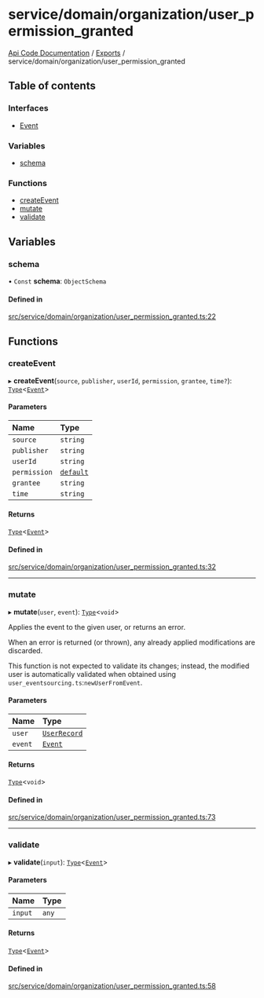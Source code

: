 # service/domain/organization/user\_permission\_granted
 
[Api Code Documentation](../README.md) / [Exports](../modules.md) / service/domain/organization/user\_permission\_granted

## Table of contents

### Interfaces

- [Event](../interfaces/service_domain_organization_user_permission_granted.Event.md)

### Variables

- [schema](service_domain_organization_user_permission_granted.md#schema)

### Functions

- [createEvent](service_domain_organization_user_permission_granted.md#createevent)
- [mutate](service_domain_organization_user_permission_granted.md#mutate)
- [validate](service_domain_organization_user_permission_granted.md#validate)

## Variables

### schema

• `Const` **schema**: `ObjectSchema`

#### Defined in

[src/service/domain/organization/user_permission_granted.ts:22](https://github.com/openkfw/TruBudget/blob/f6ee764/api/src/service/domain/organization/user_permission_granted.ts#L22)

## Functions

### createEvent

▸ **createEvent**(`source`, `publisher`, `userId`, `permission`, `grantee`, `time?`): [`Type`](result.md#type)<[`Event`](../interfaces/service_domain_organization_user_permission_granted.Event.md)\>

#### Parameters

| Name | Type |
| :------ | :------ |
| `source` | `string` |
| `publisher` | `string` |
| `userId` | `string` |
| `permission` | [`default`](authz_intents.md#default) |
| `grantee` | `string` |
| `time` | `string` |

#### Returns

[`Type`](result.md#type)<[`Event`](../interfaces/service_domain_organization_user_permission_granted.Event.md)\>

#### Defined in

[src/service/domain/organization/user_permission_granted.ts:32](https://github.com/openkfw/TruBudget/blob/f6ee764/api/src/service/domain/organization/user_permission_granted.ts#L32)

___

### mutate

▸ **mutate**(`user`, `event`): [`Type`](result.md#type)<`void`\>

Applies the event to the given user, or returns an error.

When an error is returned (or thrown), any already applied modifications are
discarded.

This function is not expected to validate its changes; instead, the modified user
is automatically validated when obtained using
`user_eventsourcing.ts`:`newUserFromEvent`.

#### Parameters

| Name | Type |
| :------ | :------ |
| `user` | [`UserRecord`](../interfaces/service_domain_organization_user_record.UserRecord.md) |
| `event` | [`Event`](../interfaces/service_domain_organization_user_permission_granted.Event.md) |

#### Returns

[`Type`](result.md#type)<`void`\>

#### Defined in

[src/service/domain/organization/user_permission_granted.ts:73](https://github.com/openkfw/TruBudget/blob/f6ee764/api/src/service/domain/organization/user_permission_granted.ts#L73)

___

### validate

▸ **validate**(`input`): [`Type`](result.md#type)<[`Event`](../interfaces/service_domain_organization_user_permission_granted.Event.md)\>

#### Parameters

| Name | Type |
| :------ | :------ |
| `input` | `any` |

#### Returns

[`Type`](result.md#type)<[`Event`](../interfaces/service_domain_organization_user_permission_granted.Event.md)\>

#### Defined in

[src/service/domain/organization/user_permission_granted.ts:58](https://github.com/openkfw/TruBudget/blob/f6ee764/api/src/service/domain/organization/user_permission_granted.ts#L58)
